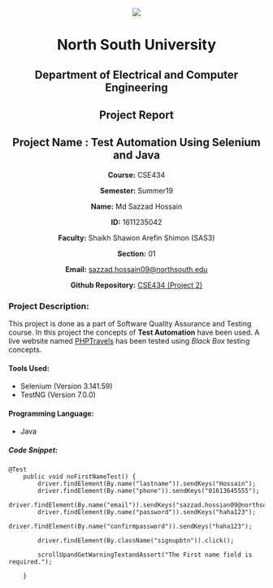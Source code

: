 <p align="center">
<img src="https://github.com/sazzadhrz/CSE434/blob/master/Project02/img/nsulogo.jpeg">
</p>

<div align="center">


# North South University </h5>
##  Department of Electrical and Computer Engineering </h3>

##  Project Report

## Project Name : Test Automation Using Selenium and Java

**Course:** CSE434

**Semester:** Summer19

**Name:** Md Sazzad Hossain

**ID:** 1611235042

**Faculty:** Shaikh Shawon Arefin Shimon (SAS3)

**Section:** 01

**Email:** sazzad.hossain09@northsouth.edu

**Github Repository:** [CSE434 (Project 2)](https://github.com/sazzadhrz/CSE434/tree/master/Project02)

</div>


### Project Description:

This project is done as a part of Software Quality Assurance and Testing course. In this project the concepts of **Test Automation** have been used. A live website named [PHPTravels](https://www.phptravels.net) has been tested using *Black Box* testing concepts. 

#### Tools Used:
* Selenium (Version 3.141.59)
* TestNG (Version 7.0.0)

#### Programming Language:
* Java


##### Code Snippet:

	@Test 
		public void noFirstNameTest() {
			driver.findElement(By.name("lastname")).sendKeys("Hossain");
			driver.findElement(By.name("phone")).sendKeys("01613645555");
			driver.findElement(By.name("email")).sendKeys("sazzad.hossian09@northsouth.edu");
			driver.findElement(By.name("password")).sendKeys("haha123");
			driver.findElement(By.name("confirmpassword")).sendKeys("haha123");
		
			driver.findElement(By.className("signupbtn")).click();
		
			scrollUpandGetWarningTextandAssert("The First name field is required.");

		}